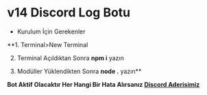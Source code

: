 # v14 Discord Log Botu

- Kurulum İçin Gerekenler
  
**1. Terminal>New Terminal

2. Terminal Açıldıktan Sonra __npm i__ yazın
   
3. Modüller Yüklendikten Sonra __node .__ yazın**

**Bot Aktif Olacaktır Her Hangi Bir Hata Alırsanız [Discord Aderisimiz](https://discord.gg/fhGN8uJnUZ)** 
